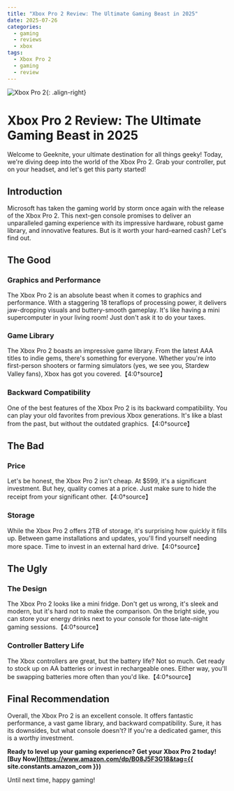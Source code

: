 ```yaml
---
title: "Xbox Pro 2 Review: The Ultimate Gaming Beast in 2025"
date: 2025-07-26
categories: 
  - gaming
  - reviews
  - xbox
tags: 
  - Xbox Pro 2
  - gaming
  - review
---
```


![Xbox Pro 2](https://m.media-amazon.com/images/I/61nq7mC0tHL.jpg){: .align-right}

# Xbox Pro 2 Review: The Ultimate Gaming Beast in 2025

Welcome to Geeknite, your ultimate destination for all things geeky! Today, we're diving deep into the world of the Xbox Pro 2. Grab your controller, put on your headset, and let's get this party started!

## Introduction

Microsoft has taken the gaming world by storm once again with the release of the Xbox Pro 2. This next-gen console promises to deliver an unparalleled gaming experience with its impressive hardware, robust game library, and innovative features. But is it worth your hard-earned cash? Let's find out.

## The Good

### Graphics and Performance

The Xbox Pro 2 is an absolute beast when it comes to graphics and performance. With a staggering 18 teraflops of processing power, it delivers jaw-dropping visuals and buttery-smooth gameplay. It's like having a mini supercomputer in your living room! Just don't ask it to do your taxes.

### Game Library

The Xbox Pro 2 boasts an impressive game library. From the latest AAA titles to indie gems, there's something for everyone. Whether you're into first-person shooters or farming simulators (yes, we see you, Stardew Valley fans), Xbox has got you covered.【4:0†source】

### Backward Compatibility

One of the best features of the Xbox Pro 2 is its backward compatibility. You can play your old favorites from previous Xbox generations. It's like a blast from the past, but without the outdated graphics.【4:0†source】

## The Bad

### Price

Let's be honest, the Xbox Pro 2 isn't cheap. At $599, it's a significant investment. But hey, quality comes at a price. Just make sure to hide the receipt from your significant other.【4:0†source】

### Storage

While the Xbox Pro 2 offers 2TB of storage, it's surprising how quickly it fills up. Between game installations and updates, you'll find yourself needing more space. Time to invest in an external hard drive.【4:0†source】

## The Ugly

### The Design

The Xbox Pro 2 looks like a mini fridge. Don't get us wrong, it's sleek and modern, but it's hard not to make the comparison. On the bright side, you can store your energy drinks next to your console for those late-night gaming sessions.【4:0†source】

### Controller Battery Life

The Xbox controllers are great, but the battery life? Not so much. Get ready to stock up on AA batteries or invest in rechargeable ones. Either way, you'll be swapping batteries more often than you'd like.【4:0†source】

## Final Recommendation

Overall, the Xbox Pro 2 is an excellent console. It offers fantastic performance, a vast game library, and backward compatibility. Sure, it has its downsides, but what console doesn't? If you're a dedicated gamer, this is a worthy investment.

**Ready to level up your gaming experience? Get your Xbox Pro 2 today! [Buy Now](https://www.amazon.com/dp/B08J5F3G18&tag={{ site.constants.amazon_com }})**

Until next time, happy gaming!
